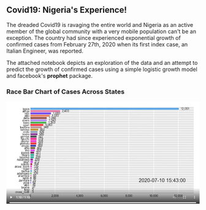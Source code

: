 ## Covid19: Nigeria's Experience!

The dreaded Covid19 is ravaging the entire world and Nigeria as an active
member of the global community with a very mobile population can't be an exception.
The country had since experienced exponential growth of confirmed cases from
February 27th, 2020 when its first index case, an Italian Engineer, was reported.

The  attached notebook depicts an exploration of the data and an attempt to
predict the growth of confirmed cases using a simple logistic growth model and
facebook's **prophet** package.

### Race Bar Chart of Cases Across States
[![Watch the video](rbc/racebarchart.png)](https://race-barchart.s3.amazonaws.com/race_barchart.mp4)
